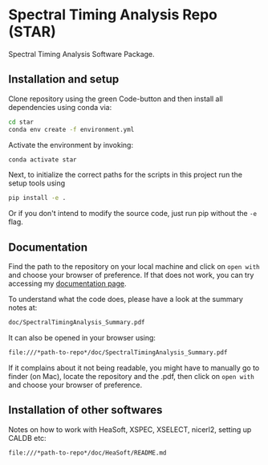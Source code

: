 # Spectral Timing Analysis Repo (STAR)
Spectral Timing Analysis Software Package.

## Installation and setup

Clone repository using the green Code-button and then install all dependencies using conda via:

```bash
cd star
conda env create -f environment.yml
```

Activate the environment by invoking:

```bash
conda activate star
```

Next, to initialize the correct paths for the scripts in this project run the setup tools using

```bash
pip install -e .
```

Or if you don't intend to modify the source code, just run pip without the `-e` flag.

## Documentation

Find the path to the repository on your local machine and click on `open with` and choose your browser of preference. If that does not work, you can try accessing my [documentation page](https://ludvigdoeser.github.io/stasp/index.html).

To understand what the code does, please have a look at the summary notes at:

```bash
doc/SpectralTimingAnalysis_Summary.pdf
```

It can also be opened in your browser using:

```bash
file:///*path-to-repo*/doc/SpectralTimingAnalysis_Summary.pdf
```

If it complains about it not being readable, you might have to manually go to finder (on Mac), locate the repository and the .pdf, then click on `open with` and choose your browser of preference.

## Installation of other softwares

Notes on how to work with HeaSoft, XSPEC, XSELECT, nicerl2, setting up CALDB etc:

```bash
file:///*path-to-repo*/doc/HeaSoft/README.md
```
